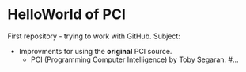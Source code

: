 # HelloWorld of PCI

First repository  - trying to work with GitHub.
Subject:
  - Improvments for using the __original__ PCI source.
    - PCI (Programming Computer Intelligence) by Toby Segaran.
#...
